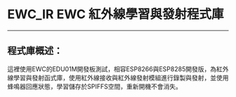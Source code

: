 # EWC_IR EWC 紅外線學習與發射程式庫 #

----------

## 程式庫概述： ##
這裡使用EWC的EDU01M開發板測試，相容ESP8266與ESP8285開發版，為紅外線學習與發射函式庫，使用紅外線接收與紅外線發射模組進行錄製與發射，並使用蜂鳴器回應狀態，學習儲存於SPIFFS空間，重新開機不會消失。
